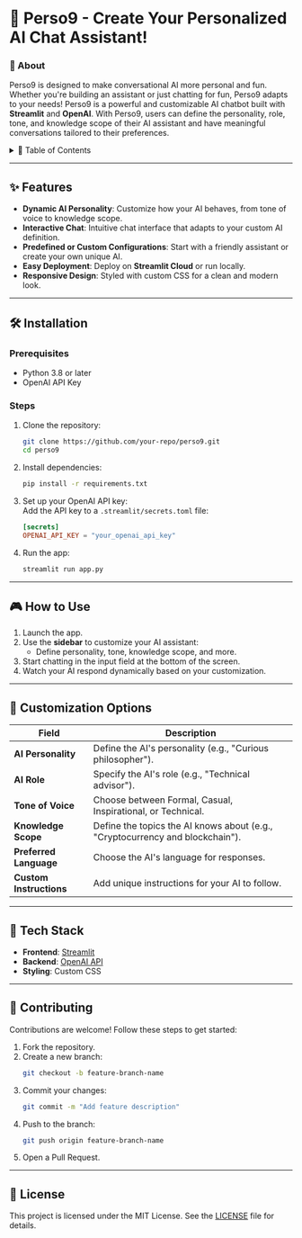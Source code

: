 # 🦊 Perso9 - Create Your Personalized AI Chat Assistant!  

### 🦊 About
Perso9 is designed to make conversational AI more personal and fun. Whether you're building an assistant or just chatting for fun, Perso9 adapts to your needs!
Perso9 is a powerful and customizable AI chatbot built with **Streamlit** and **OpenAI**. With Perso9, users can define the personality, role, tone, and knowledge scope of their AI assistant and have meaningful conversations tailored to their preferences.

<details>
  <summary>📌 Table of Contents</summary>
  
  - [Features](#-features)
  - [Installation](#-installation)
  - [How to Use](#-how-to-use)
  - [Customization Options](#-customization-options)
  - [Tech Stack](#-tech-stack)
  - [Contributing](#-contributing)
  - [License](#-license)
</details>

---

## ✨ Features
- **Dynamic AI Personality**: Customize how your AI behaves, from tone of voice to knowledge scope.  
- **Interactive Chat**: Intuitive chat interface that adapts to your custom AI definition.  
- **Predefined or Custom Configurations**: Start with a friendly assistant or create your own unique AI.  
- **Easy Deployment**: Deploy on **Streamlit Cloud** or run locally.  
- **Responsive Design**: Styled with custom CSS for a clean and modern look.  

---

## 🛠 Installation
### Prerequisites
- Python 3.8 or later  
- OpenAI API Key  

### Steps
1. Clone the repository:  
   ```bash
   git clone https://github.com/your-repo/perso9.git
   cd perso9
   ```

2. Install dependencies:  
   ```bash
   pip install -r requirements.txt
   ```

3. Set up your OpenAI API key:  
   Add the API key to a `.streamlit/secrets.toml` file:
   ```toml
   [secrets]
   OPENAI_API_KEY = "your_openai_api_key"
   ```

4. Run the app:  
   ```bash
   streamlit run app.py
   ```

---

## 🎮 How to Use
1. Launch the app.  
2. Use the **sidebar** to customize your AI assistant:  
   - Define personality, tone, knowledge scope, and more.  
3. Start chatting in the input field at the bottom of the screen.  
4. Watch your AI respond dynamically based on your customization.  

---

## 🎨 Customization Options
| Field                  | Description                                                                 |
|------------------------|-----------------------------------------------------------------------------|
| **AI Personality**     | Define the AI's personality (e.g., "Curious philosopher").                  |
| **AI Role**            | Specify the AI's role (e.g., "Technical advisor").                         |
| **Tone of Voice**      | Choose between Formal, Casual, Inspirational, or Technical.                |
| **Knowledge Scope**    | Define the topics the AI knows about (e.g., "Cryptocurrency and blockchain"). |
| **Preferred Language** | Choose the AI's language for responses.                                    |
| **Custom Instructions**| Add unique instructions for your AI to follow.                            |

---

## 🚀 Tech Stack
- **Frontend**: [Streamlit](https://streamlit.io/)  
- **Backend**: [OpenAI API](https://platform.openai.com/docs/)  
- **Styling**: Custom CSS  

---

## 🤝 Contributing
Contributions are welcome! Follow these steps to get started:  
1. Fork the repository.  
2. Create a new branch:  
   ```bash
   git checkout -b feature-branch-name
   ```
3. Commit your changes:  
   ```bash
   git commit -m "Add feature description"
   ```
4. Push to the branch:  
   ```bash
   git push origin feature-branch-name
   ```
5. Open a Pull Request.  

---

## 📜 License
This project is licensed under the MIT License. See the [LICENSE](LICENSE) file for details.
